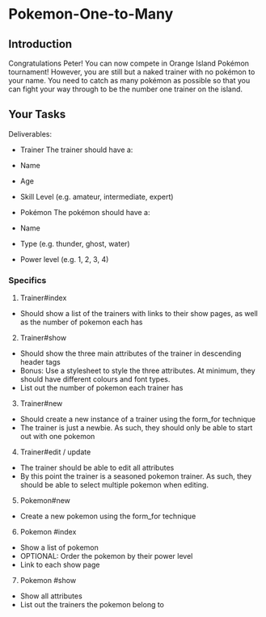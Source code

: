 # Pokemon-One-to-Many

## Introduction

Congratulations Peter! You can now compete in Orange Island Pokémon tournament! However, you are still but a naked trainer with no pokémon to your name. You need to catch as many pokémon as possible so that you can fight your way through to be the number one trainer on the island.

## Your Tasks

Deliverables:

+ Trainer
The trainer should have a:
+ Name
+ Age
+ Skill Level (e.g. amateur, intermediate, expert)

+ Pokémon
The pokémon should have a:
+ Name
+ Type (e.g. thunder, ghost, water)
+ Power level (e.g. 1, 2, 3, 4)

### Specifics 
1. Trainer#index
+ Should show a list of the trainers with links to their show pages, as well as the number of pokemon each has
2. Trainer#show
+ Should show the three main attributes of the trainer in descending header tags 
+ Bonus: Use a stylesheet to style the three attributes. At minimum, they should have different colours and font types.
+ List out the number of pokemon each trainer has
3. Trainer#new
+ Should create a new instance of a trainer using the form_for technique
+ The trainer is just a newbie. As such, they should only be able to start out with one pokemon
4. Trainer#edit / update
+ The trainer should be able to edit all attributes
+ By this point the trainer is a seasoned pokemon trainer. As such, they should be able to select multiple pokemon when editing.
5. Pokemon#new
+ Create a new pokemon using the form_for technique
6. Pokemon #index
+ Show a list of pokemon
+ OPTIONAL: Order the pokemon by their power level
+ Link to each show page
7. Pokemon #show
+ Show all attributes
+ List out the trainers the pokemon belong to

